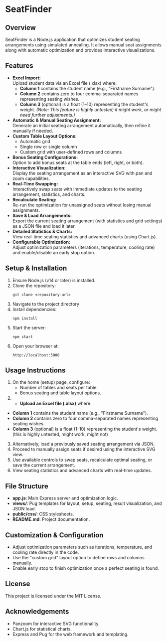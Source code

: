 # SeatFinder

## Overview
SeatFinder is a Node.js application that optimizes student seating arrangements using simulated annealing. It allows manual seat assignments along with automatic optimization and provides interactive visualizations.

## Features
- **Excel Import:**  
  Upload student data via an Excel file (.xlsx) where:  
  - **Column 1** contains the student name (e.g., "Firstname Surname").  
  - **Column 2** contains zero to four comma-separated names representing seating wishes.  
  - **Column 3** (optional) is a float (1–10) representing the student's weight. *(Note: This feature is highly untested; it might work, or might need further adjustments.)*
- **Automatic & Manual Seating Assignment:**  
  Generate an initial seating arrangement automatically, then refine it manually if needed.
- **Custom Table Layout Options:**  
  - Automatic grid  
  - Single row or single column  
  - Custom grid with user-defined rows and columns
- **Bonus Seating Configurations:**  
  Option to add bonus seats at the table ends (left, right, or both).
- **Interactive Visualization:**  
  Display the seating arrangement as an interactive SVG with pan and zoom capabilities.
- **Real-Time Swapping:**  
  Interactively swap seats with immediate updates to the seating arrangement, statistics, and charts.
- **Recalculate Seating:**  
  Re-run the optimization for unassigned seats without losing manual assignments.
- **Save & Load Arrangements:**  
  Export the current seating arrangement (with statistics and grid settings) as a JSON file and load it later.
- **Detailed Statistics & Charts:**  
  View real-time seating statistics and advanced charts (using Chart.js).
- **Configurable Optimization:**  
  Adjust optimization parameters (iterations, temperature, cooling rate) and enable/disable an early stop option.
## Setup & Installation

1. Ensure Node.js (v14 or later) is installed.
2. Clone the repository:
   ```
   git clone <repository-url>
   ```
3. Navigate to the project directory
4. Install dependencies:
   ```
   npm install
   ```
5. Start the server:
   ```
   npm start
   ```
6. Open your browser at:
   ```
   http://localhost:5000
   ```

## Usage Instructions

1. On the home (setup) page, configure:
   - Number of tables and seats per table.
   - Bonus seating and table layout options.
2. - **Upload an Excel file (.xlsx)** where:
  - **Column 1** contains the student name (e.g., "Firstname Surname").
  - **Column 2** contains zero to four comma-separated names representing seating wishes.
  - **Column 3** (optional) is a float (1–10) representing the student's weight. (this is highly untested, might work, might not)
3. Alternatively, load a previously saved seating arrangement via JSON.
4. Proceed to manually assign seats if desired using the interactive SVG view.
5. Use available controls to swap seats, recalculate optimal seating, or save the current arrangement.
6. View seating statistics and advanced charts with real-time updates.

## File Structure
- **app.js**: Main Express server and optimization logic.
- **views/**: Pug templates for layout, setup, seating, result visualization, and JSON load.
- **public/css/**: CSS stylesheets.
- **README.md**: Project documentation.

## Customization & Configuration

- Adjust optimization parameters such as iterations, temperature, and cooling rate directly in the code.
- Use the "custom grid" layout option to define rows and columns manually.
- Enable early stop to finish optimization once a perfect seating is found.

## License
This project is licensed under the MIT License.

## Acknowledgements
- Panzoom for interactive SVG functionality.
- Chart.js for statistical charts.
- Express and Pug for the web framework and templating.
